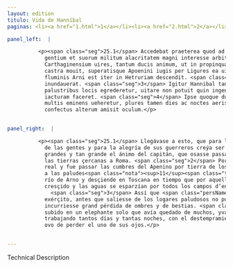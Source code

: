 ```yaml
---
layout: edition
titulo: Vida de Hanníbal
paginas: <li><a href="1.html">1</a></li><li><a href="2.html">2</a></li><li><a href="3.html">3</a></li><li><a href="4.html">4</a></li><li><a href="5.html">5</a></li><li><a href="6.html">6</a></li><li><a href="7.html">7</a></li><li><a href="8.html">8</a></li><li><a href="9.html">9</a></li><li><a href="10.html">10</a></li><li><a href="11.html">11</a></li><li><a href="12.html">12</a></li><li><a href="13.html">13</a></li><li><a href="14.html">14</a></li><li><a href="15.html">15</a></li><li><a href="16.html">16</a></li><li><a href="17.html">17</a></li><li><a href="18.html">18</a></li><li><a href="19.html">19</a></li><li><a href="20.html">20</a></li><li><a href="21.html">21</a></li><li><a href="22.html">22</a></li><li><a href="23.html">23</a></li><li><a href="24.html">24</a></li><li><a href="25.html">25</a></li><li><a href="26.html">26</a></li><li><a href="27.html">27</a></li><li><a href="28.html">28</a></li><li><a href="29.html">29</a></li><li><a href="30.html">30</a></li><li><a href="31.html">31</a></li><li><a href="32.html">32</a></li><li><a href="33.html">33</a></li><li><a href="34.html">34</a></li><li><a href="35.html">35</a></li><li><a href="36.html">36</a></li><li><a href="37.html">37</a></li><li><a href="38.html">38</a></li><li><a href="39.html">39</a></li><li><a href="40.html">40</a></li><li><a href="41.html">41</a></li><li><a href="42.html">42</a></li><li><a href="43.html">43</a></li><li><a href="44.html">44</a></li><li><a href="45.html">45</a></li><li><a href="46.html">46</a></li><li><a href="47.html">47</a></li><li><a href="48.html">48</a></li><li><a href="49.html">49</a></li><li><a href="50.html">50</a></li><li><a href="51.html">51</a></li><li><a href="52.html">52</a></li><li><a href="53.html">53</a></li><li><a href="54.html">54</a></li><li><a href="55.html">55</a></li><li><a href="56.html">56</a></li><li><a href="57.html">57</a></li><li><a href="58.html">58</a></li><li><a href="59.html">59</a></li><li><a href="60.html">60</a></li><li><a href="61.html">61</a></li><li><a href="62.html">62</a></li><li><a href="63.html">63</a></li><li><a href="64.html">64</a></li><li><a href="65.html">65</a></li><li><a href="66.html">66</a></li><li><a href="67.html">67</a></li><li><a href="68.html">68</a></li><li><a href="69.html">69</a></li><li><a href="70.html">70</a></li><li><a href="71.html">71</a></li><li><a href="72.html">72</a></li><li><a href="73.html">73</a></li><li><a href="74.html">74</a></li><li><a href="75.html">75</a></li><li><a href="76.html">76</a></li><li><a href="77.html">77</a></li><li><a href="78.html">78</a></li><li><a href="79.html">79</a></li><li><a href="80.html">80</a></li><li><a href="81.html">81</a></li><li><a href="82.html">82</a></li><li><a href="83.html">83</a></li><li><a href="84.html">84</a></li><li><a href="85.html">85</a></li><li><a href="86.html">86</a></li><li><a href="87.html">87</a></li><li><a href="88.html">88</a></li><li><a href="89.html">89</a></li><li><a href="90.html">90</a></li><li><a href="91.html">91</a></li><li><a href="92.html">92</a></li><li><a href="93.html">93</a></li><li><a href="94.html">94</a></li><li><a href="95.html">95</a></li><li><a href="96.html">96</a></li>

panel_left:  |

          <p><span class="seg">25.1</span> Accedebat praeterea quod ad opinionem
            gentium et suorum militum alacritatem magni interesse arbitrabatur tantas uideri
            Carthaginensium uires, tantum ducis animum, ut in propinquas Romanae <span class="tooltip">urbi<span class="tooltiptext">urbis #E #M #U </span></span> regiones arma transferre auderet. <span class="seg">2</span> Quare postpositis omnibus rebus
            castra mouit, superatisque Apoenini iugis per Ligures ea uia qua ad paludes ac planiciem
            fluminis Arni est iter in Hetruriam descendit. <span class="tooltip">Arnus<span class="tooltiptext">Armis #G #r #s </span></span> uehementius excreuerat per eos dies, atque omnes circumadiacentes campos aquis
            inundauerat. <span class="seg">3</span> Igitur Hannibal tantum exercitum secum trahens priusquam e
            palustribus locis egrederetur, uitare non potuit quin ingentem hominum ac iumentorum
            iacturam faceret. <span class="seg">4</span> Ipse quoque dux etsi elephanto, qui unus superfuerat ex
            multis eminens ueheretur, plures tamen dies ac noctes aeris intemperie uigiliisque
            confectus alterum amisit oculum.</p>
        

panel_right:  |

          <p><span class="seg">25.1</span> Llegávase a esto, que para la opinión
            de las gentes y para la alegría de sus guerreros creýa ser muy <span class="tooltip">provechoso<span class="tooltiptext">provochoso  </span></span> que las fuerças de los carthagineses pareçiessen tan
            grandes y tan grande el ánimo del capitán, que osasse passar con la gente de armas en
            las tierras çercanas a Roma. <span class="seg">2</span> Por ende, todas cosas postpuestas, movió el
            real y fue passar las cumbres del Apenino por tierra de los lígures y aquella vía que va
            a las paludes<span class="nota"><sup>11</sup><span class="texto_nota">P. omite el lat. ac planiciem.</span></span> del
            río de Arno y desçiende en Toscana en tiempo que por aquellos días el río estava muy
            cresçido y las aguas se esparzían por todos los campos d’enrededor de la ribera.
              <span class="seg">3</span> Assí que <span class="persName">Hanníbal</span>, levando consigo tan grande
            exérçito, antes que saliesse de los logares paludosos no pudo esquivar que no
            incurriesse grand pérdida de ombres y de bestias. <span class="seg">4</span> Y el mesmo capitán,
            subido en un elephante solo que avía quedado de muchos, yva puesto en alto, mas
            trabajando tantos días y tantas noches, con el destempramiento del ayre y el no dormir
            ovo de perder el uno de sus ojos.</p>
        

---
```


Technical Description 